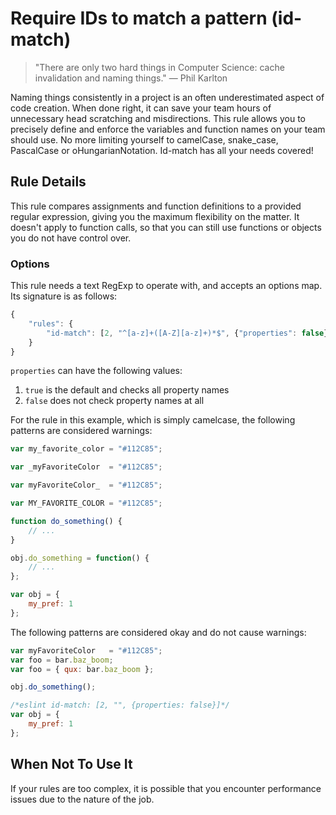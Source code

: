 # Require IDs to match a pattern (id-match)

> "There are only two hard things in Computer Science: cache invalidation and naming things." — Phil Karlton

Naming things consistently in a project is an often underestimated aspect of code creation.
When done right, it can save your team hours of unnecessary head scratching and misdirections.
This rule allows you to precisely define and enforce the variables and function names on your team should use.
No more limiting yourself to camelCase, snake_case, PascalCase or oHungarianNotation. Id-match has all your needs covered!

## Rule Details

This rule compares assignments and function definitions to a provided regular expression, giving you the maximum flexibility on the matter.
It doesn't apply to function calls, so that you can still use functions or objects you do not have control over.

### Options

This rule needs a text RegExp to operate with, and accepts an options map. Its signature is as follows:

```js
{
    "rules": {
        "id-match": [2, "^[a-z]+([A-Z][a-z]+)*$", {"properties": false}]
    }
}
```

`properties` can have the following values:

1. `true` is the default and checks all property names
2. `false` does not check property names at all

For the rule in this example, which is simply camelcase, the following patterns are considered warnings:

```js
var my_favorite_color = "#112C85";

var _myFavoriteColor  = "#112C85";

var myFavoriteColor_  = "#112C85";

var MY_FAVORITE_COLOR = "#112C85";

function do_something() {
    // ...
}

obj.do_something = function() {
    // ...
};

var obj = {
    my_pref: 1
};
```

The following patterns are considered okay and do not cause warnings:

```js
var myFavoriteColor   = "#112C85";
var foo = bar.baz_boom;
var foo = { qux: bar.baz_boom };

obj.do_something();

/*eslint id-match: [2, "", {properties: false}]*/
var obj = {
    my_pref: 1
};
```

## When Not To Use It

If your rules are too complex, it is possible that you encounter performance issues due to the nature of the job.
